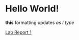 # Hello World!

**this** formatting updates _as I type_

[Lab Report 1](https://sara0112.github.io/cse15l-lab-reports/lab-report-1-week-0.html)